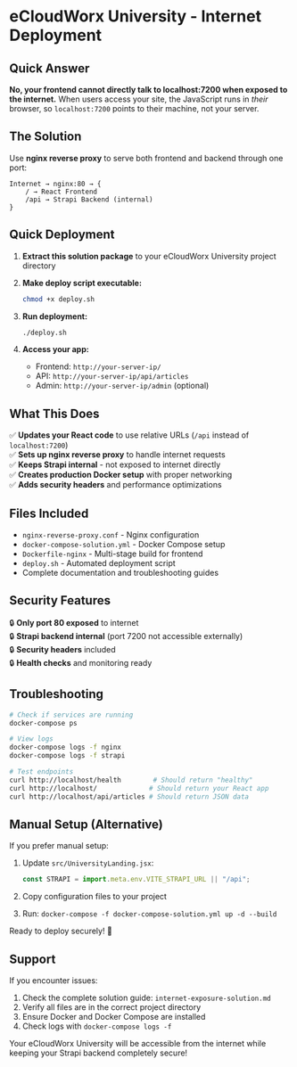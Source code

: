 # eCloudWorx University - Internet Deployment

## Quick Answer

**No, your frontend cannot directly talk to localhost:7200 when exposed to the internet.** When users access your site, the JavaScript runs in *their* browser, so `localhost:7200` points to their machine, not your server.

## The Solution

Use **nginx reverse proxy** to serve both frontend and backend through one port:

```
Internet → nginx:80 → {
    / → React Frontend
    /api → Strapi Backend (internal)
}
```

## Quick Deployment

1. **Extract this solution package** to your eCloudWorx University project directory

2. **Make deploy script executable:**
   ```bash
   chmod +x deploy.sh
   ```

3. **Run deployment:**
   ```bash
   ./deploy.sh
   ```

4. **Access your app:**
   - Frontend: `http://your-server-ip/`
   - API: `http://your-server-ip/api/articles`
   - Admin: `http://your-server-ip/admin` (optional)

## What This Does

✅ **Updates your React code** to use relative URLs (`/api` instead of `localhost:7200`)  
✅ **Sets up nginx reverse proxy** to handle internet requests  
✅ **Keeps Strapi internal** - not exposed to internet directly  
✅ **Creates production Docker setup** with proper networking  
✅ **Adds security headers** and performance optimizations  

## Files Included

- `nginx-reverse-proxy.conf` - Nginx configuration
- `docker-compose-solution.yml` - Docker Compose setup  
- `Dockerfile-nginx` - Multi-stage build for frontend
- `deploy.sh` - Automated deployment script
- Complete documentation and troubleshooting guides

## Security Features

🔒 **Only port 80 exposed** to internet  
🔒 **Strapi backend internal** (port 7200 not accessible externally)  
🔒 **Security headers** included  
🔒 **Health checks** and monitoring ready  

## Troubleshooting

```bash
# Check if services are running
docker-compose ps

# View logs
docker-compose logs -f nginx
docker-compose logs -f strapi

# Test endpoints
curl http://localhost/health        # Should return "healthy"
curl http://localhost/             # Should return your React app
curl http://localhost/api/articles # Should return JSON data
```

## Manual Setup (Alternative)

If you prefer manual setup:

1. Update `src/UniversityLanding.jsx`:
   ```javascript
   const STRAPI = import.meta.env.VITE_STRAPI_URL || "/api";
   ```

2. Copy configuration files to your project
3. Run: `docker-compose -f docker-compose-solution.yml up -d --build`

Ready to deploy securely! 🚀

## Support

If you encounter issues:
1. Check the complete solution guide: `internet-exposure-solution.md`
2. Verify all files are in the correct project directory
3. Ensure Docker and Docker Compose are installed
4. Check logs with `docker-compose logs -f`

Your eCloudWorx University will be accessible from the internet while keeping your Strapi backend completely secure!
